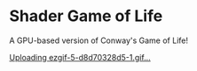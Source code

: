 # Shader Game of Life
A GPU-based version of Conway's Game of Life!

[Uploading ezgif-5-d8d70328d5-1.gif…]()
